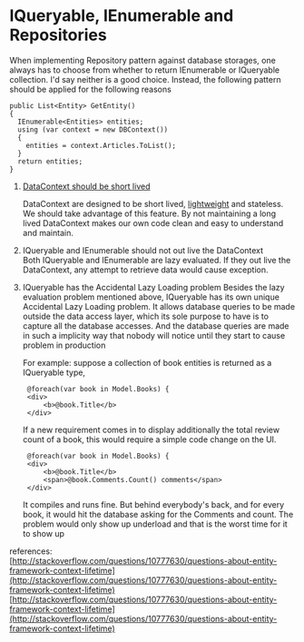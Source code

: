 # IQueryable, IEnumerable and Repositories #

When implementing Repository pattern against database storages, one always has to choose from whether to return IEnumerable or IQueryable collection. I'd say neither is a good choice. Instead, the following pattern should be applied for the following reasons
  

    public List<Entity> GetEntity()  
    {  
      IEnumerable<Entities> entities;  
      using (var context = new DBContext())  
      {    
        entities = context.Articles.ToList();  
      }  
      return entities;  
    }  


1. [DataContext should be short lived](https://blogs.msdn.microsoft.com/dinesh.kulkarni/2008/04/28/lifetime-of-a-linq-to-sql-datacontext/ "DataContext should be short lived")  

    DataContext are designed to be short lived, [lightweight](https://msdn.microsoft.com/en-us/library/system.data.linq.datacontext.aspx#0cb87d0d-0981-48f1-ab1a-6fc0fdfa5e9f_c "MSDN") and stateless. We should take advantage of this feature. By not maintaining a long lived DataContext makes our own code clean and easy to understand and maintain.
2. IQueryable and IEnumerable should not out live the DataContext   
    Both IQueryable and IEnumerable are lazy evaluated. If they out live the DataContext, any attempt to retrieve data would cause exception.


3. IQueryable has the Accidental Lazy Loading problem
    Besides the lazy evaluation problem mentioned above, IQueryable has its own unique Accidental Lazy Loading problem. It allows database queries to be made outside the data access layer, which its sole purpose to have is to capture all the database accesses. And the database queries are made in such a implicity way that nobody will notice until they start to cause problem in production
    
    For example: suppose a collection of book entities is returned as a IQueryable type,


        @foreach(var book in Model.Books) {
        <div>
            <b>@book.Title</b>
        </div>

    If a new requirement comes in to display additionally the total review count of a book, this would require a simple code change on the UI.

        @foreach(var book in Model.Books) {
        <div>
            <b>@book.Title</b>
            <span>@book.Comments.Count() comments</span>
        </div>


    It compiles and runs fine. But behind everybody's back, and for every book, it would hit the database asking for the Comments and count. The problem would only show up underload and that is the worst time for it to show up



references:  
[http://stackoverflow.com/questions/10777630/questions-about-entity-framework-context-lifetime](http://stackoverflow.com/questions/10777630/questions-about-entity-framework-context-lifetime)
[http://stackoverflow.com/questions/10777630/questions-about-entity-framework-context-lifetime](http://stackoverflow.com/questions/10777630/questions-about-entity-framework-context-lifetime)
